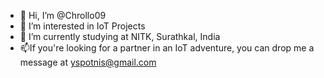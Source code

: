 - 👋 Hi, I’m @Chrollo09
- 👀 I’m interested in IoT Projects
- 🌱 I’m currently studying at NITK, Surathkal, India
-  📫If you're looking for a partner in an IoT adventure, you can drop me a message at yspotnis@gmail.com

<!---
Chrollo09/Chrollo09 is a ✨ special ✨ repository because its `README.md` (this file) appears on your GitHub profile.
You can click the Preview link to take a look at your changes.
--->
